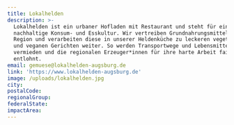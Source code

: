 ```yaml
---
title: Lokalhelden
description: >-
  Lokalhelden ist ein urbaner Hofladen mit Restaurant und steht für eine
  nachhaltige Konsum- und Esskultur. Wir vertreiben Grundnahrungsmittel aus der
  Region und verarbeiten diese in unserer Heldenküche zu leckeren vegetarischen
  und veganen Gerichten weiter. So werden Transportwege und Lebensmittelabfälle
  vermieden und die regionalen Erzeuger*innen für ihre harte Arbeit fair
  entlohnt. 
email: gemuese@lokalhelden-augsburg.de
link: 'https://www.lokalhelden-augsburg.de'
image: /uploads/lokalhelden.jpg
city:
postalCode:
regionalGroup:
federalState:
impactArea:
---
```


